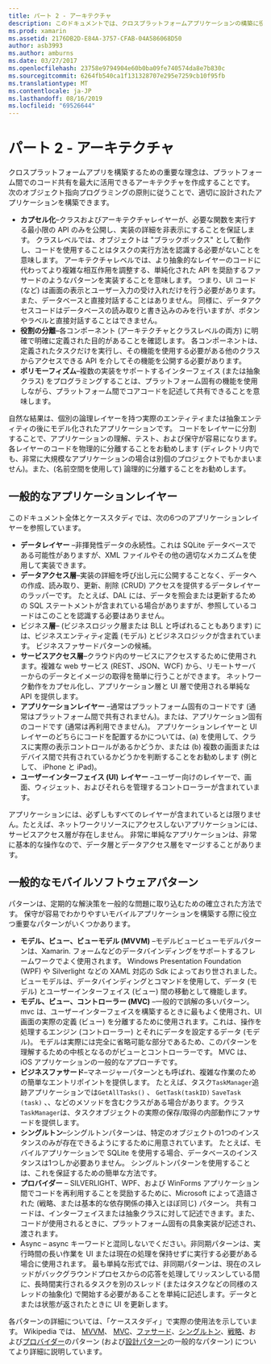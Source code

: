 ```yaml
---
title: パート 2 - アーキテクチャ
description: このドキュメントでは、クロスプラットフォームアプリケーションの構築に役立つアーキテクチャパターンについて説明します。 一般的なアプリケーションレイヤー (データレイヤー、データアクセスレイヤーなど) と一般的なモバイルソフトウェアパターン (MVVM、MVC など) について説明します。
ms.prod: xamarin
ms.assetid: 2176DB2D-E84A-3757-CFAB-04A586068D50
author: asb3993
ms.author: amburns
ms.date: 03/27/2017
ms.openlocfilehash: 23758e9794904e60b0ba09fe740574da8e7b830c
ms.sourcegitcommit: 6264fb540ca1f131328707e295e7259cb10f95fb
ms.translationtype: MT
ms.contentlocale: ja-JP
ms.lasthandoff: 08/16/2019
ms.locfileid: "69526644"
---
```

# <a name="part-2---architecture"></a>パート 2 - アーキテクチャ

クロスプラットフォームアプリを構築するための重要な理念は、プラットフォーム間でのコード共有を最大に活用できるアーキテクチャを作成することです。 次のオブジェクト指向プログラミングの原則に従うことで、適切に設計されたアプリケーションを構築できます。

- **カプセル化**–クラスおよびアーキテクチャレイヤーが、必要な関数を実行する最小限の API のみを公開し、実装の詳細を非表示にすることを保証します。 クラスレベルでは、オブジェクトは "ブラックボックス" として動作し、コードを使用することはタスクの実行方法を認識する必要がないことを意味します。 アーキテクチャレベルでは、より抽象的なレイヤーのコードに代わってより複雑な相互作用を調整する、単純化された API を奨励するファサードのようなパターンを実装することを意味します。 つまり、UI コード (など) は画面の表示とユーザー入力の受け入れだけを行う必要があります。また、データベースと直接対話することはありません。 同様に、データアクセスコードはデータベースの読み取りと書き込みのみを行いますが、ボタンやラベルと直接対話することはできません。
- **役割の分離**–各コンポーネント (アーキテクチャとクラスレベルの両方) に明確で明確に定義された目的があることを確認します。 各コンポーネントは、定義されたタスクだけを実行し、その機能を使用する必要がある他のクラスからアクセスできる API を介してその機能を公開する必要があります。
- **ポリモーフィズム**–複数の実装をサポートするインターフェイス (または抽象クラス) をプログラミングすることは、プラットフォーム固有の機能を使用しながら、プラットフォーム間でコアコードを記述して共有できることを意味します。


自然な結果は、個別の論理レイヤーを持つ実際のエンティティまたは抽象エンティティの後にモデル化されたアプリケーションです。 コードをレイヤーに分割することで、アプリケーションの理解、テスト、および保守が容易になります。 各レイヤーのコードを物理的に分離することをお勧めします (ディレクトリ内でも、非常に大規模なアプリケーションの場合は別個のプロジェクトでもかまいません)。また、(名前空間を使用して) 論理的に分離することをお勧めします。

 <a name="Typical_Application_Layers" />


## <a name="typical-application-layers"></a>一般的なアプリケーションレイヤー

このドキュメント全体とケーススタディでは、次の6つのアプリケーションレイヤーを参照しています。

- **データレイヤー** –非揮発性データの永続性。これは SQLite データベースである可能性がありますが、XML ファイルやその他の適切なメカニズムを使用して実装できます。
- **データアクセス層**–実装の詳細を呼び出し元に公開することなく、データへの作成、読み取り、更新、削除 (CRUD) アクセスを提供するデータレイヤーのラッパーです。 たとえば、DAL には、データを照会または更新するための SQL ステートメントが含まれている場合がありますが、参照しているコードはこのことを認識する必要はありません。
- ビジネス**層**– (ビジネスロジック層または BLL と呼ばれることもあります) には、ビジネスエンティティ定義 (モデル) とビジネスロジックが含まれています。 ビジネスファサードパターンの候補。
- **サービスアクセス層**–クラウド内のサービスにアクセスするために使用されます。複雑な web サービス (REST、JSON、WCF) から、リモートサーバーからのデータとイメージの取得を簡単に行うことができます。 ネットワーク動作をカプセル化し、アプリケーション層と UI 層で使用される単純な API を提供します。
- **アプリケーションレイヤー** –通常はプラットフォーム固有のコードです (通常はプラットフォーム間で共有されません)。または、アプリケーション固有のコードです (通常は再利用できません)。 アプリケーションレイヤーと UI レイヤーのどちらにコードを配置するかについては、(a) を使用して、クラスに実際の表示コントロールがあるかどうか、または (b) 複数の画面またはデバイス間で共有されているかどうかを判断することをお勧めします (例として、 iPhone と iPad)。
- **ユーザーインターフェイス (UI) レイヤー** –ユーザー向けのレイヤーで、画面、ウィジェット、およびそれらを管理するコントローラーが含まれています。


アプリケーションには、必ずしもすべてのレイヤーが含まれているとは限りません。たとえば、ネットワークリソースにアクセスしないアプリケーションには、サービスアクセス層が存在しません。 非常に単純なアプリケーションは、非常に基本的な操作なので、データ層とデータアクセス層をマージすることがあります。

 <a name="Common_Mobile_Software_Patterns" />


## <a name="common-mobile-software-patterns"></a>一般的なモバイルソフトウェアパターン

パターンは、定期的な解決策を一般的な問題に取り込むための確立された方法です。 保守が容易でわかりやすいモバイルアプリケーションを構築する際に役立つ重要なパターンがいくつかあります。

- **モデル、ビュー、ビューモデル (MVVM)** –モデルビュービューモデルパターンは、Xamarin. フォームなどのデータバインディングをサポートするフレームワークでよく使用されます。 Windows Presentation Foundation (WPF) や Silverlight などの XAML 対応の Sdk によっており世されました。ビューモデルは、データバインディングとコマンドを使用して、データ (モデル) とユーザーインターフェイス (ビュー) 間の移動として機能します。
- **モデル、ビュー、コントローラー (MVC)** –一般的で誤解の多いパターン。 mvc は、ユーザーインターフェイスを構築するときに最もよく使用され、UI 画面の実際の定義 (ビュー) を分離するために使用されます。これは、操作を処理するエンジン (コントローラー) とそれにデータを設定するデータ (モデル)。 モデルは実際には完全に省略可能な部分であるため、このパターンを理解するための中核となるのがビューとコントローラーです。 MVC は、iOS アプリケーションの一般的なアプローチです。
- **ビジネスファサード**–マネージャーパターンとも呼ばれ、複雑な作業のための簡単なエントリポイントを提供します。 たとえば、タスク`TaskManager`追跡アプリケーションでは`GetAllTasks()` 、 `GetTask(taskID)` `SaveTask (task)` 、、などのメソッドを含むクラスがある場合があります。クラス`TaskManager`は、タスクオブジェクトの実際の保存/取得の内部動作にファサードを提供します。
- **シングルトン**–シングルトンパターンは、特定のオブジェクトの1つのインスタンスのみが存在できるようにするために用意されています。 たとえば、モバイルアプリケーションで SQLite を使用する場合、データベースのインスタンスは1つしか必要ありません。 シングルトンパターンを使用することは、これを保証するための簡単な方法です。
- **プロバイダー** – SILVERLIGHT、WPF、および WinForms アプリケーション間でコードを再利用することを奨励するために、Microsoft によって造語された (戦略、または基本的な依存関係の挿入とほぼ同じ) パターン。 共有コードは、インターフェイスまたは抽象クラスに対して記述できます。また、コードが使用されるときに、プラットフォーム固有の具象実装が記述され、渡されます。
- Async – async キーワードと混同しないでください。非同期パターンは、実行時間の長い作業を UI または現在の処理を保持せずに実行する必要がある場合に使用されます。 最も単純な形式では、非同期パターンは、現在のスレッドがバックグラウンドプロセスからの応答を処理してリッスンしている間に、長時間実行されるタスクを別のスレッド (またはタスクなどの同様のスレッドの抽象化) で開始する必要があることを単純に記述します。データとまたは状態が返されたときに UI を更新します。


各パターンの詳細については、「ケーススタディ」で実際の使用法を示しています。 Wikipedia では、 [MVVM](https://en.wikipedia.org/wiki/Model–view–viewmodel)、 [MVC](https://en.wikipedia.org/wiki/Model–view–controller)、[ファサード](https://en.wikipedia.org/wiki/Facade_pattern)、[シングルトン](https://en.wikipedia.org/wiki/Singleton_pattern)、[戦略](https://en.wikipedia.org/wiki/Strategy_pattern)、および[プロバイダー](https://en.wikipedia.org/wiki/Provider_model)のパターン (および[設計パターン](https://en.wikipedia.org/wiki/Design_Patterns)の一般的なパターン) についてより詳細に説明しています。
